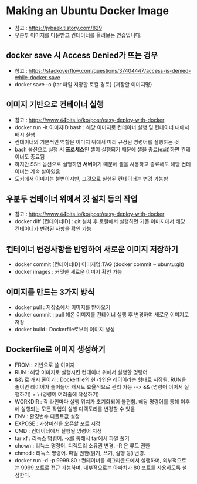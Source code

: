 # Making an Ubuntu Docker Image
* 참고 : https://jybaek.tistory.com/829
* 우분투 이미지를 다운받고 컨테이너를 올려보는 연습입니다.

## docker save 시 Access Denied가 뜨는 경우
* 참고 : https://stackoverflow.com/questions/37404447/access-is-denied-while-docker-save
* docker save -o {tar 파일 저장할 로컬 경로} {저장할 이미지명}

## 이미지 기반으로 컨테이너 실행
* 참고 : https://www.44bits.io/ko/post/easy-deploy-with-docker
* docker run -it 이미지ID bash : 해당 이미지로 컨테이너 실행 및 컨테이너 내에서 배시 실행
* 컨테이너의 기본적인 역할은 이미지 위에서 미리 규정된 명령어를 실행하는 것
* bash 옵션으로 실행 시 **프로세스**인 셸이 실행되기 때문에 셸을 종료(exit)하면 컨테이너도 종료됨
* 하지만 SSH 옵션으로 실행하면 **서버**이기 때문에 셸을 사용하고 종료해도 해당 컨테이너는 계속 살아있음 
* 도커에서 이미지는 불변이지만, 그것으로 실행된 컨테이너는 변경 가능함

## 우분투 컨테이너 위에서 깃 설치 등의 작업
* 참고 : https://www.44bits.io/ko/post/easy-deploy-with-docker
* docker diff [컨테이너ID] : git 설치 후 로컬에서 실행하면 기존 이미지에서 해당 컨테이너가 변경된 사항을 확인 가능

## 컨테이너 변경사항을 반영하여 새로운 이미지 저장하기
* docker commit [컨테이너ID] 이미지명:TAG (docker commit ~ ubuntu:git)
* docker images : 커밋한 새로운 이미지 확인 가능

## 이미지를 만드는 3가지 방식
* docker pull : 저장소에서 이미지를 받아오기
* docker commit : pull 해온 이미지를 컨테이너 실행 후 변경하여 새로운 이미지로 저장
* docker build : Dockerfile로부터 이미지 생성

## Dockerfile로 이미지 생성하기
* FROM : 기반으로 쓸 이미지
* RUN : 해당 이미지로 실행시킨 컨테이너 위에서 실행할 명령어
* &&\ 로 캐시 줄이기 : Dockerfile의 한 라인은 레이어라는 형태로 저장됨. RUN을 줄이면 레이어가 줄어들어 캐시도 효율적으로 관리 가능 --> && (명령어 이어서 실행하기) + \ (명령어 여러줄에 작성하기)
* WORKDIR : 각 라인마다 실행 위치가 초기화되어 불편함. 해당 명령어를 통해 이후에 실행되는 모든 작업의 실행 디렉토리를 변경할 수 있음
* ENV : 환경변수 디폴트값 설정
* EXPOSE : 가상머신을 오픈할 포트 지정
* CMD : 컨테이너에서 실행될 명령어 지정
* tar xf : 리눅스 명령어. -x를 통해서 tar에서 파일 풀기
* chown : 리눅스 명령어. 디렉토리 소유권 변경. -R 은 루트 권한
* chmod : 리눅스 명령어. 파일 권한(읽기, 쓰기, 실행 등) 변경.
* docker run -d -p 9999:80 : 컨테이너를 백그라운드에서 실행하며, 외부적으로는 9999 포트로 접근 가능하며, 내부적으로는 아파치가 80 포트를 사용하도록 설정한다. 

